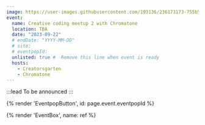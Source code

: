 ```yaml
---
image: https://user-images.githubusercontent.com/193136/236173173-755b513b-6398-46a7-9fcb-ced21153c094.png
event:
  name: Creative coding meetup 2 with Chromatone
  location: TBA
  date: "2023-09-22"
  # endDate: "YYYY-MM-DD"
  # site:
  # eventpopId:
  unlisted: true #  Remove this line when event is ready
  hosts:
    - Creatorsgarten
    - Chromatone
---
```


:::lead
To be announced
:::

{% render 'EventpopButton', id: page.event.eventpopId %}

{% render 'EventBox', name: ref %}